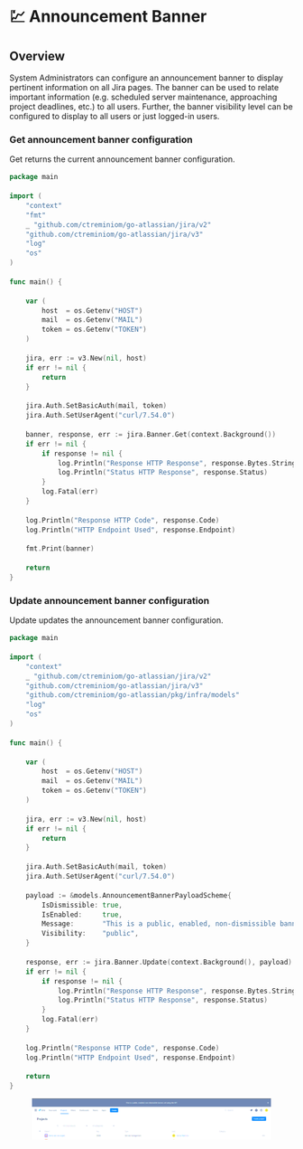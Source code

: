 # 💹 Announcement Banner

## Overview

System Administrators can configure an announcement banner to display pertinent information on all Jira pages. The banner can be used to relate important information (e.g. scheduled server maintenance, approaching project deadlines, etc.) to all users. Further, the banner visibility level can be configured to display to all users or just logged-in users.

### Get announcement banner configuration

Get returns the current announcement banner configuration.

```go
package main

import (
	"context"
	"fmt"
	_ "github.com/ctreminiom/go-atlassian/jira/v2"
	"github.com/ctreminiom/go-atlassian/jira/v3"
	"log"
	"os"
)

func main() {

	var (
		host  = os.Getenv("HOST")
		mail  = os.Getenv("MAIL")
		token = os.Getenv("TOKEN")
	)

	jira, err := v3.New(nil, host)
	if err != nil {
		return
	}

	jira.Auth.SetBasicAuth(mail, token)
	jira.Auth.SetUserAgent("curl/7.54.0")

	banner, response, err := jira.Banner.Get(context.Background())
	if err != nil {
		if response != nil {
			log.Println("Response HTTP Response", response.Bytes.String())
			log.Println("Status HTTP Response", response.Status)
		}
		log.Fatal(err)
	}

	log.Println("Response HTTP Code", response.Code)
	log.Println("HTTP Endpoint Used", response.Endpoint)

	fmt.Print(banner)

	return
}
```

### Update announcement banner configuration

Update updates the announcement banner configuration.

```go
package main

import (
	"context"
	_ "github.com/ctreminiom/go-atlassian/jira/v2"
	"github.com/ctreminiom/go-atlassian/jira/v3"
	"github.com/ctreminiom/go-atlassian/pkg/infra/models"
	"log"
	"os"
)

func main() {

	var (
		host  = os.Getenv("HOST")
		mail  = os.Getenv("MAIL")
		token = os.Getenv("TOKEN")
	)

	jira, err := v3.New(nil, host)
	if err != nil {
		return
	}

	jira.Auth.SetBasicAuth(mail, token)
	jira.Auth.SetUserAgent("curl/7.54.0")

	payload := &models.AnnouncementBannerPayloadScheme{
		IsDismissible: true,
		IsEnabled:     true,
		Message:       "This is a public, enabled, non-dismissible banner, set using the API",
		Visibility:    "public",
	}

	response, err := jira.Banner.Update(context.Background(), payload)
	if err != nil {
		if response != nil {
			log.Println("Response HTTP Response", response.Bytes.String())
			log.Println("Status HTTP Response", response.Status)
		}
		log.Fatal(err)
	}

	log.Println("Response HTTP Code", response.Code)
	log.Println("HTTP Endpoint Used", response.Endpoint)

	return
}

```

<figure><img src="../.gitbook/assets/image (13) (1).png" alt=""><figcaption></figcaption></figure>
